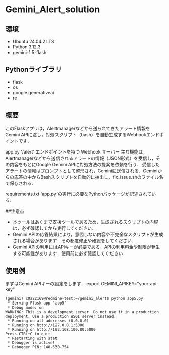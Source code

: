 # Gemini_Alert_solution

## 環境
- Ubuntu 24.04.2 LTS
- Python 3.12.3
- gemini-1.5-flash

## Pythonライブラリ
- flask
- os
- google.generativeai
- re

## 概要
このFlaskアプリは，Alertmanagerなどから送られてきたアラート情報をGemini APIに渡し，対処スクリプト（bash）を自動生成するWebhookエンドポイントです．

app.py
'/alert' エンドポイントを持つ Webhook サーバー
主な機能は，Alertmanagerなどから送信されるアラートの情報（JSON形式）を受信し，その内容をもとにGoogle Gemini APIに対処方法の提案を依頼を行う．
受信したアラートの情報はプロンプトとして整形され，Geminiに送信される．Geminiからの応答の中からBashスクリプトを自動的に抽出し，fix_issue.shのファイル名で保存される．

requirements.txt
'app.py'の実行に必要なPythonパッケージが記述されている．

##注意点
- 本ツールはあくまで支援ツールであるため，生成されるスクリプトの内容は，必ず確認してから実行してください．
- Gemini APIの応答結果により，意図しない内容や不完全なスクリプトが生成される場合があります．その都度修正や確認をしてください．
- Gemini APIの利用にはAPIキーが必要である，APIの利用料金や制限が発生する可能性があります．使用前に必ず確認してください．

## 使用例
まずはGemini APIキーの設定をします．
export GEMINI_APIKEY="your-api-key"

```
(gemini) c0a22169@redmine-test:~/gemini_alert$ python app5.py 
 * Serving Flask app 'app5'
 * Debug mode: on
WARNING: This is a development server. Do not use it in a production deployment. Use a production WSGI server instead.
 * Running on all addresses (0.0.0.0)
 * Running on http://127.0.0.1:5000
 * Running on http://192.168.100.80:5000
Press CTRL+C to quit
 * Restarting with stat
 * Debugger is active!
 * Debugger PIN: 148-530-754
```

